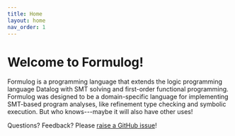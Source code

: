 ```yaml
---
title: Home
layout: home
nav_order: 1
---
```


# Welcome to Formulog!

Formulog is a programming language that extends the logic programming language Datalog with SMT solving and first-order functional programming.
Formulog was designed to be a domain-specific language for implementing SMT-based program analyses, like refinement type checking and symbolic execution.
But who knows---maybe it will also have other uses!

Questions? Feedback? Please [raise a GitHub issue](https://github.com/HarvardPL/formulog/issues/new)!